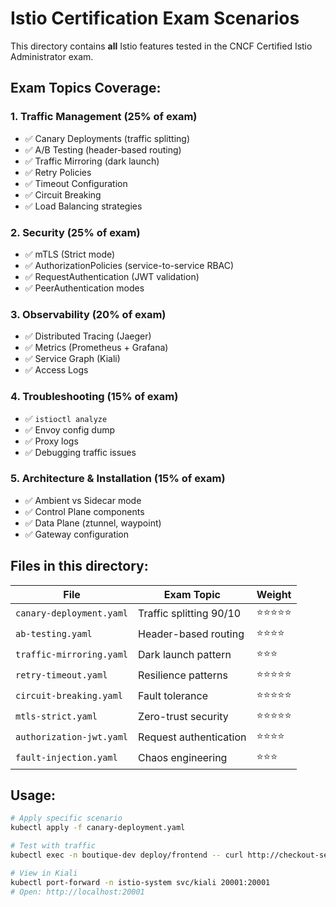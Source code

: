 # Istio Certification Exam Scenarios

This directory contains **all** Istio features tested in the CNCF Certified Istio Administrator exam.

## Exam Topics Coverage:

### 1. Traffic Management (25% of exam)
- ✅ Canary Deployments (traffic splitting)
- ✅ A/B Testing (header-based routing)
- ✅ Traffic Mirroring (dark launch)
- ✅ Retry Policies
- ✅ Timeout Configuration
- ✅ Circuit Breaking
- ✅ Load Balancing strategies

### 2. Security (25% of exam)
- ✅ mTLS (Strict mode)
- ✅ AuthorizationPolicies (service-to-service RBAC)
- ✅ RequestAuthentication (JWT validation)
- ✅ PeerAuthentication modes

### 3. Observability (20% of exam)
- ✅ Distributed Tracing (Jaeger)
- ✅ Metrics (Prometheus + Grafana)
- ✅ Service Graph (Kiali)
- ✅ Access Logs

### 4. Troubleshooting (15% of exam)
- ✅ `istioctl analyze`
- ✅ Envoy config dump
- ✅ Proxy logs
- ✅ Debugging traffic issues

### 5. Architecture & Installation (15% of exam)
- ✅ Ambient vs Sidecar mode
- ✅ Control Plane components
- ✅ Data Plane (ztunnel, waypoint)
- ✅ Gateway configuration

## Files in this directory:

| File | Exam Topic | Weight |
|------|------------|--------|
| `canary-deployment.yaml` | Traffic splitting 90/10 | ⭐⭐⭐⭐⭐ |
| `ab-testing.yaml` | Header-based routing | ⭐⭐⭐⭐ |
| `traffic-mirroring.yaml` | Dark launch pattern | ⭐⭐⭐ |
| `retry-timeout.yaml` | Resilience patterns | ⭐⭐⭐⭐⭐ |
| `circuit-breaking.yaml` | Fault tolerance | ⭐⭐⭐⭐⭐ |
| `mtls-strict.yaml` | Zero-trust security | ⭐⭐⭐⭐⭐ |
| `authorization-jwt.yaml` | Request authentication | ⭐⭐⭐⭐ |
| `fault-injection.yaml` | Chaos engineering | ⭐⭐⭐ |

## Usage:

```bash
# Apply specific scenario
kubectl apply -f canary-deployment.yaml

# Test with traffic
kubectl exec -n boutique-dev deploy/frontend -- curl http://checkout-service:5050

# View in Kiali
kubectl port-forward -n istio-system svc/kiali 20001:20001
# Open: http://localhost:20001
```
